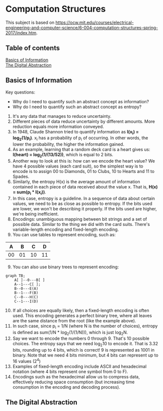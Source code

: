 # Computation Structures

This subject is based on https://ocw.mit.edu/courses/electrical-engineering-and-computer-science/6-004-computation-structures-spring-2017/index.htm.

## Table of contents
[Basics of Information](#basics-of-information)  
[The Digital Abstraction](#the-digital-abstraction)  


## Basics of Information

Key questions:
- Why do I need to quantify such an abstract concept as information?
- Why do I need to quantify such an abstract concept as entropy?
  

1. It's any data that manages to reduce uncertainty.
2. Different pieces of data reduce uncertainty by different amounts. More reduction equals more information conveyed.
3. In 1948, Claude Shannon tried to quantify information as **I(x<sub>i</sub>) = log<sub>2</sub>(1/p<sub>i</sub>)**.  x<sub>i</sub> has a probability of p<sub>i</sub> of occurring. In other words, the lower the probability, the higher the information gained.
4. As an example, learning that a random deck card is a heart gives us: **I(heart) = log<sub>2</sub>(1/(13/52))**, which is equal to 2 bits.
5. Another way to look at this is: how can we encode the heart value? We have 4 possible values (each card suit), so the simplest way is to encode is to assign 00 to Diamonds, 01 to Clubs, 10 to Hearts and 11 to Spades.
6. Similarly, the entropy H(x) is the average amount of information contained in each piece of data received about the value x. That is, **H(x) = sum(p<sub>i</sub> * I(x<sub>i</sub>))**.
7. In this case, entropy is a guideline. In a sequence of data about certain values, we need to be as close as possible to entropy. If the bits used are lower, we won't be describing it properly. If the bits used are higher, we're being inefficient.
8. Encodings: unambiguous mapping between bit strings and a set of possible data. Similar to the thing we did with the card suits. There's variable-length encoding and fixed-length encoding.
9. You can use tables to represent encoding, such as:  

| A  | B  | C  | D  |
|----|----|----|----|
| 00 | 01 | 10 | 11 |

9. You can also use binary trees to represent encoding:
```mermaid
graph TB;
    A[ ]--0---B[ ]
    A--1---C[ ];
    B--0---E(A)
    B--1---F(B)
    C--0---H(C)
    C--1---I(D)
```
10.  If all choices are equally likely, then a fixed-length encoding is often used. This encoding generates a perfect binary tree, where all leaves are the same distance from the root (like the example above).
11.  In such case, since p<sub>i</sub> = 1/N (where N is the number of choices), entropy is defined as sum(1/N * log<sub>2</sub>(1/(1/N))), which is just log<sub>2</sub>N.
12.  Say we want to encode the numbers 0 through 9. That's 10 possible choices. The entropy says that we need log<sub>2</sub>10 to encode it. That is 3.32 bits, rounding up to 4 bits, which is correct! 9 is represented as 1001 in binary. Note that we need 4 bits minimum, but 4 bits can represent up to 16 values (2<sup>4</sup>)
13.  Examples of fixed-length encoding include ASCII and hexadecimal notation (where 4 bits represent one symbol from 0 to F).
14.  Encodings such as the hexadecimal allow us to compress data, effectively reducing space consumption (but increasing time consumption in the encoding and decoding process).


## The Digital Abstraction

